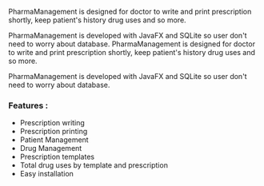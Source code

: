 
PharmaManagement is designed for doctor to write and print prescription shortly, keep patient's history drug uses and so more. 

PharmaManagement is developed with JavaFX and SQLite so user don't need to worry about database. PharmaManagement is designed for doctor to write and print prescription shortly, keep patient's history drug uses and so more. 

PharmaManagement is developed with JavaFX and SQLite so user don't need to worry about database. 

### Features :

 * Prescription writing
 * Prescription printing
 * Patient Management
 * Drug Management
 * Prescription templates
 * Total drug uses by template and prescription
 * Easy installation

